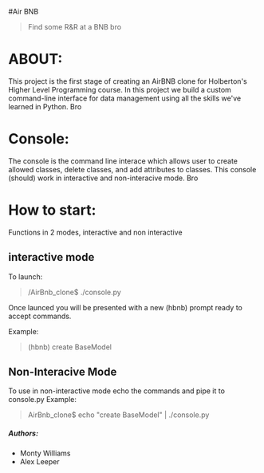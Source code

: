 #Air BNB
> Find some R&R at a BNB bro

# ABOUT:

This project is the first stage of creating an AirBNB clone for Holberton's Higher Level Programming course. In this project we build a custom command-line interface for data management using all the skills we've learned in Python. Bro

# Console:

The console is the command line interace which allows user to create allowed classes, delete classes, and add attributes to classes. This console (should) work in interactive and non-interacive mode. Bro

# How to start:

Functions in 2 modes, interactive and non interactive

## interactive mode
To launch:

> /AirBnb_clone$ ./console.py

Once launced you will be presented with a new (hbnb) prompt ready to accept commands.

Example:
> (hbnb) create BaseModel

## Non-Interacive Mode

To use in non-interactive mode echo the commands and pipe it to console.py Example:
> AirBnb_clone$ echo "create BaseModel" | ./console.py

##### Authors:

- Monty Williams
- Alex Leeper
